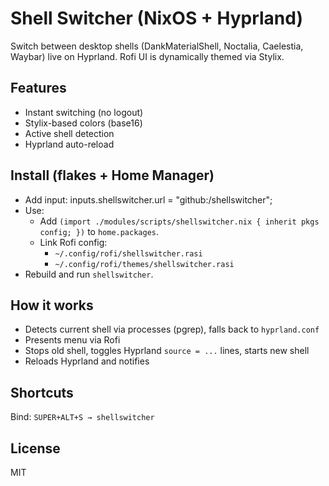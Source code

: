 # Shell Switcher (NixOS + Hyprland)

Switch between desktop shells (DankMaterialShell, Noctalia, Caelestia, Waybar) live on Hyprland. Rofi UI is dynamically themed via Stylix.

## Features
- Instant switching (no logout)
- Stylix-based colors (base16)
- Active shell detection
- Hyprland auto-reload

## Install (flakes + Home Manager)
- Add input:
  inputs.shellswitcher.url = "github:<your-username>/shellswitcher";
- Use:
  - Add `(import ./modules/scripts/shellswitcher.nix { inherit pkgs config; })` to `home.packages`.
  - Link Rofi config:
    - `~/.config/rofi/shellswitcher.rasi`
    - `~/.config/rofi/themes/shellswitcher.rasi`
- Rebuild and run `shellswitcher`.

## How it works
- Detects current shell via processes (pgrep), falls back to `hyprland.conf`
- Presents menu via Rofi
- Stops old shell, toggles Hyprland `source = ...` lines, starts new shell
- Reloads Hyprland and notifies

## Shortcuts
Bind: `SUPER+ALT+S → shellswitcher`

## License
MIT
